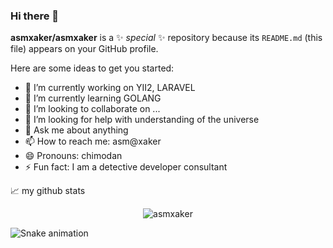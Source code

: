 ### Hi there 👋


**asmxaker/asmxaker** is a ✨ _special_ ✨ repository because its `README.md` (this file) appears on your GitHub profile.

Here are some ideas to get you started:

- 🔭 I’m currently working on YII2, LARAVEL
- 🌱 I’m currently learning GOLANG
- 👯 I’m looking to collaborate on ...
- 🤔 I’m looking for help with understanding of the universe
- 💬 Ask me about anything
- 📫 How to reach me: asm@xaker
- 😄 Pronouns: chimodan
- ⚡ Fun fact: I am a detective developer consultant
<!---->


📈 my github stats

<p align="center"> <img src="https://github-readme-stats.vercel.app/api?username=asmxaker&show_icons=true&theme=gotham" alt="asmxaker" />

![Snake animation](https://github.com/asmxaker/asmxaker/blob/output/github-contribution-grid-snake.svg)
